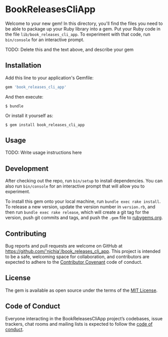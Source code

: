 # BookReleasesCliApp

Welcome to your new gem! In this directory, you'll find the files you need to be able to package up your Ruby library into a gem. Put your Ruby code in the file `lib/book_releases_cli_app`. To experiment with that code, run `bin/console` for an interactive prompt.

TODO: Delete this and the text above, and describe your gem

## Installation

Add this line to your application's Gemfile:

```ruby
gem 'book_releases_cli_app'
```

And then execute:

    $ bundle

Or install it yourself as:

    $ gem install book_releases_cli_app

## Usage

TODO: Write usage instructions here

## Development

After checking out the repo, run `bin/setup` to install dependencies. You can also run `bin/console` for an interactive prompt that will allow you to experiment.

To install this gem onto your local machine, run `bundle exec rake install`. To release a new version, update the version number in `version.rb`, and then run `bundle exec rake release`, which will create a git tag for the version, push git commits and tags, and push the `.gem` file to [rubygems.org](https://rubygems.org).

## Contributing

Bug reports and pull requests are welcome on GitHub at https://github.com/'nichia'/book_releases_cli_app. This project is intended to be a safe, welcoming space for collaboration, and contributors are expected to adhere to the [Contributor Covenant](http://contributor-covenant.org) code of conduct.

## License

The gem is available as open source under the terms of the [MIT License](https://opensource.org/licenses/MIT).

## Code of Conduct

Everyone interacting in the BookReleasesCliApp project’s codebases, issue trackers, chat rooms and mailing lists is expected to follow the [code of conduct](https://github.com/'nichia'/book_releases_cli_app/blob/master/CODE_OF_CONDUCT.md).
